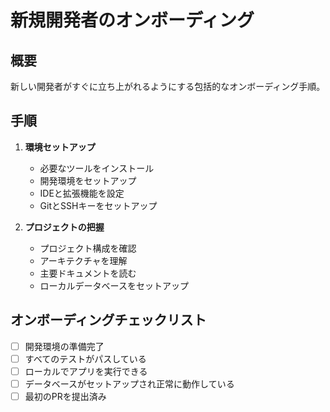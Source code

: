 # 新規開発者のオンボーディング

## 概要
新しい開発者がすぐに立ち上がれるようにする包括的なオンボーディング手順。

## 手順
1. **環境セットアップ**
   - 必要なツールをインストール
   - 開発環境をセットアップ
   - IDEと拡張機能を設定
   - GitとSSHキーをセットアップ

2. **プロジェクトの把握**
   - プロジェクト構成を確認
   - アーキテクチャを理解
   - 主要ドキュメントを読む
   - ローカルデータベースをセットアップ

## オンボーディングチェックリスト
- [ ] 開発環境の準備完了
- [ ] すべてのテストがパスしている
- [ ] ローカルでアプリを実行できる
- [ ] データベースがセットアップされ正常に動作している
- [ ] 最初のPRを提出済み